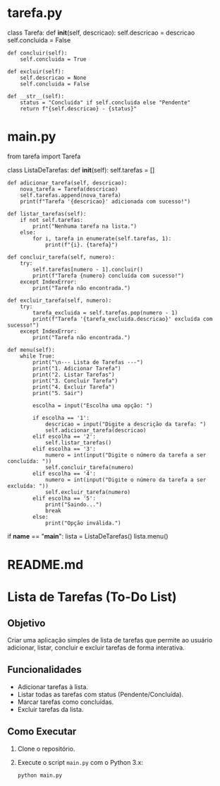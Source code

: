 # tarefa.py
class Tarefa:
    def __init__(self, descricao):
        self.descricao = descricao
        self.concluida = False
    
    def concluir(self):
        self.concluida = True
    
    def excluir(self):
        self.descricao = None
        self.concluida = False

    def __str__(self):
        status = "Concluída" if self.concluida else "Pendente"
        return f"{self.descricao} - {status}"
# main.py
from tarefa import Tarefa

class ListaDeTarefas:
    def __init__(self):
        self.tarefas = []
    
    def adicionar_tarefa(self, descricao):
        nova_tarefa = Tarefa(descricao)
        self.tarefas.append(nova_tarefa)
        print(f"Tarefa '{descricao}' adicionada com sucesso!")
    
    def listar_tarefas(self):
        if not self.tarefas:
            print("Nenhuma tarefa na lista.")
        else:
            for i, tarefa in enumerate(self.tarefas, 1):
                print(f"{i}. {tarefa}")
    
    def concluir_tarefa(self, numero):
        try:
            self.tarefas[numero - 1].concluir()
            print(f"Tarefa {numero} concluída com sucesso!")
        except IndexError:
            print("Tarefa não encontrada.")
    
    def excluir_tarefa(self, numero):
        try:
            tarefa_excluida = self.tarefas.pop(numero - 1)
            print(f"Tarefa '{tarefa_excluida.descricao}' excluída com sucesso!")
        except IndexError:
            print("Tarefa não encontrada.")
    
    def menu(self):
        while True:
            print("\n--- Lista de Tarefas ---")
            print("1. Adicionar Tarefa")
            print("2. Listar Tarefas")
            print("3. Concluir Tarefa")
            print("4. Excluir Tarefa")
            print("5. Sair")
            
            escolha = input("Escolha uma opção: ")
            
            if escolha == '1':
                descricao = input("Digite a descrição da tarefa: ")
                self.adicionar_tarefa(descricao)
            elif escolha == '2':
                self.listar_tarefas()
            elif escolha == '3':
                numero = int(input("Digite o número da tarefa a ser concluída: "))
                self.concluir_tarefa(numero)
            elif escolha == '4':
                numero = int(input("Digite o número da tarefa a ser excluída: "))
                self.excluir_tarefa(numero)
            elif escolha == '5':
                print("Saindo...")
                break
            else:
                print("Opção inválida.")

if __name__ == "__main__":
    lista = ListaDeTarefas()
    lista.menu()
# README.md

# Lista de Tarefas (To-Do List)

## Objetivo
Criar uma aplicação simples de lista de tarefas que permite ao usuário adicionar, listar, concluir e excluir tarefas de forma interativa.

## Funcionalidades
- Adicionar tarefas à lista.
- Listar todas as tarefas com status (Pendente/Concluída).
- Marcar tarefas como concluídas.
- Excluir tarefas da lista.

## Como Executar
1. Clone o repositório.
2. Execute o script `main.py` com o Python 3.x:

   ```bash
   python main.py

